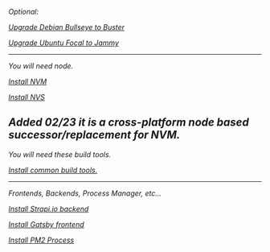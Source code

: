 *Optional:*

*[Upgrade Debian Bullseye to Buster](https://github.com/brettjrea/Debian_Bullseye_Upgrade_Script)*

*[Upgrade Ubuntu Focal to Jammy](https://github.com/brettjrea/Ubuntu_Jammy_Upgrade_Script)*

---
*You will need node.*

*[Install NVM](https://github.com/brettjrea/Debian_Install_NVM)*

*[Install NVS](https://github.com/brettjrea/Debian_Install_NVS)*

*Added 02/23 it is a cross-platform node based successor/replacement for NVM.*
---

*You will need these build tools.*

*[Install common build tools.](https://github.com/brettjrea/Debian_Install_Common_Build_Tools)*

---

*Frontends, Backends, Process Manager, etc...*

*[Install Strapi.io backend](https://github.com/brettjrea/Debian_Strapi_Backend_API)*

*[Install Gatsby frontend](https://github.com/brettjrea/Gatsby_Typescript_Styled_Components)*

*[Install PM2 Process](https://github.com/brettjrea/Debian_Configure_PM2)*


